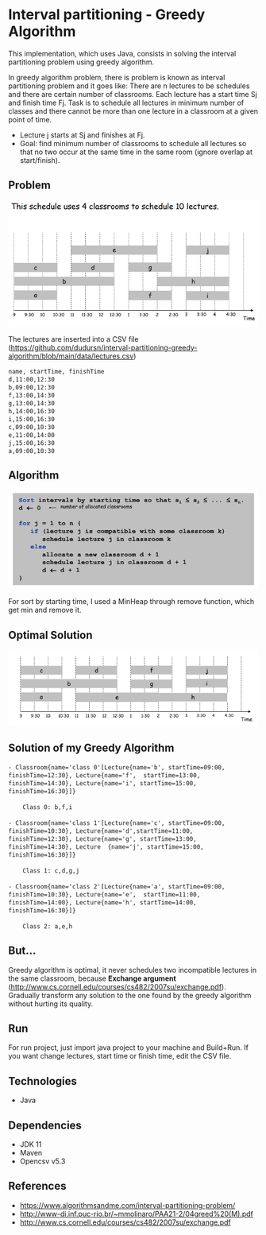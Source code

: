 # Interval partitioning - Greedy Algorithm

This implementation, which uses Java, consists in solving the interval partitioning problem using greedy algorithm.

In greedy algorithm problem, there is problem is known as interval partitioning problem and it goes like: There are n lectures to be schedules and there are 
certain number of classrooms. Each lecture has a start time Sj and finish time Fj. Task is to schedule all lectures in minimum number of classes and there 
cannot be more than one lecture in a classroom at a given point of time. 

- Lecture j starts at Sj and finishes at Fj.
- Goal: find minimum number of classrooms to schedule all lectures so that no two occur at the same time in the same room (ignore overlap at start/finish).


## Problem
<img src="img/Problem.png">

The lectures are inserted into a CSV file (https://github.com/dudursn/interval-partitioning-greedy-algorithm/blob/main/data/lectures.csv)

    name, startTime, finishTime
    d,11:00,12:30
    b,09:00,12:30
    f,13:00,14:30
    g,13:00,14:30
    h,14:00,16:30
    i,15:00,16:30
    c,09:00,10:30
    e,11:00,14:00
    j,15:00,16:30
    a,09:00,10:30

## Algorithm
<img src="img/Algorithm.png">

    
For sort by starting time, I used a MinHeap through remove function, which get min and remove it.

## Optimal Solution
<img src="img/Optimal_Solution.png">

## Solution of my Greedy Algorithm

    - Classroom{name='class 0'[Lecture{name='b', startTime=09:00, finishTime=12:30}, Lecture{name='f',  startTime=13:00, finishTime=14:30}, Lecture{name='i', startTime=15:00, finishTime=16:30}]}

        Class 0: b,f,i

    - Classroom{name='class 1'[Lecture{name='c', startTime=09:00, finishTime=10:30}, Lecture{name='d',startTime=11:00, finishTime=12:30}, Lecture{name='g', startTime=13:00, finishTime=14:30}, Lecture  {name='j', startTime=15:00, finishTime=16:30}]}
    
        Class 1: c,d,g,j

    - Classroom{name='class 2'[Lecture{name='a', startTime=09:00, finishTime=10:30}, Lecture{name='e',  startTime=11:00, finishTime=14:00}, Lecture{name='h', startTime=14:00, finishTime=16:30}]}
        
        Class 2: a,e,h

## But...
Greedy algorithm is optimal, it never schedules two incompatible lectures in the same classroom, because <b>Exchange argument</b> (http://www.cs.cornell.edu/courses/cs482/2007su/exchange.pdf). Gradually transform any solution to the one found by the greedy  algorithm without hurting its quality.

## Run
For run project, just import java project to your machine and Build+Run. If you want change lectures, start time or finish time, edit the CSV file.

## Technologies

- Java

## Dependencies

- JDK 11
- Maven
- Opencsv v5.3

## References
- https://www.algorithmsandme.com/interval-partitioning-problem/
- http://www-di.inf.puc-rio.br/~mmolinaro/PAA21-2/04greed%20(M).pdf
- http://www.cs.cornell.edu/courses/cs482/2007su/exchange.pdf
